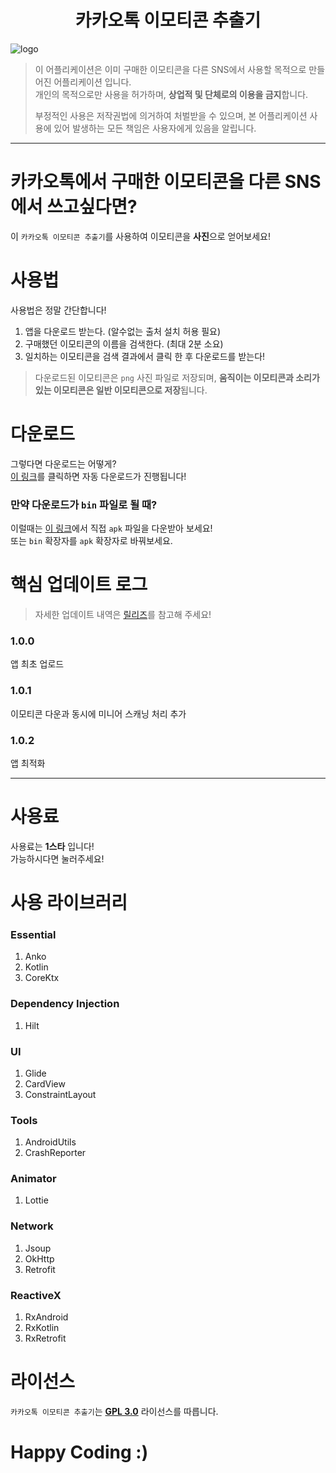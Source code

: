<h1 align=center>카카오톡 이모티콘 추출기</h1>

![logo](https://github.com/sungbin5304/KakaoEmoticonParser/raw/master/%ED%8C%8C%EB%8C%95%EC%9D%B4.png)

> 이 어플리케이션은 이미 구매한 이모티콘을 다른 SNS에서 사용할 목적으로 만들어진 어플리케이션 입니다.<br/>
> 개인의 목적으로만 사용을 허가하며, **상업적 및 단체로의 이용을 금지**합니다.
>
> 부정적인 사용은 저작권법에 의거하여 처벌받을 수 있으며,
> 본 어플리케이션 사용에  있어 발생하는 모든 책임은 사용자에게 있음을 알립니다.

-----

# 카카오톡에서 구매한 이모티콘을 다른 SNS에서 쓰고싶다면?
이 `카카오톡 이모티콘 추출기`를 사용하여 이모티콘을 **사진**으로 얻어보세요!

# 사용법
사용법은 정말 간단합니다!
1. 앱을 다운로드 받는다. (알수없는 출처 설치 허용 필요)
2. 구매했던 이모티콘의 이름을 검색한다. (최대 2분 소요)
3. 일치하는 이모티콘을 검색 결과에서 클릭 한 후 다운로드를 받는다!
> 다운로드된 이모티콘은 `png` 사진 파일로 저장되며, **움직이는 이모티콘과 소리가 있는 이모티콘은 일반 이모티콘으로 저장**됩니다.

# 다운로드
그렇다면 다운로드는 어떻게?<br/>
[이 링크](https://github.com/sungbin5304/KakaoEmoticonParser/raw/master/v1.0.2%20-%20alpha(13)-release.apk)를 클릭하면 자동 다운로드가 진행됩니다!

### 만약 다운로드가 `bin` 파일로 될 때?
이럴때는 [이 링크](https://github.com/sungbin5304/KakaoEmoticonParser/releases/tag/1.0.2)에서 직접 `apk` 파일을 다운받아 보세요!<br/>
또는 `bin` 확장자를 `apk` 확장자로 바꿔보세요.

# 핵심 업데이트 로그
> 자세한 업데이트 내역은 [릴리즈](https://github.com/sungbin5304/KakaoEmoticonParser/releases)를 참고해 주세요!

### 1.0.0
앱 최초 업로드

### 1.0.1
이모티콘 다운과 동시에 미니어 스캐닝 처리 추가

### 1.0.2
앱 최적화

----

# 사용료
사용료는 **1스타** 입니다!<br/>
가능하시다면 눌러주세요!

# 사용 라이브러리
### Essential
1. Anko
2. Kotlin
3. CoreKtx

### Dependency Injection
1. Hilt

### UI
1. Glide
2. CardView
3. ConstraintLayout

### Tools
1. AndroidUtils
2. CrashReporter

### Animator
1. Lottie

### Network
1. Jsoup
2. OkHttp
3. Retrofit

### ReactiveX
1. RxAndroid
2. RxKotlin
3. RxRetrofit


# 라이선스
`카카오톡 이모티콘 추출기`는 [**GPL 3.0**](https://github.com/sungbin5304/KakaoEmoticonParser/blob/master/LICENSE) 라이선스를 따릅니다.

# Happy Coding :)
